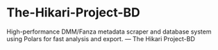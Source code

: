 # The-Hikari-Project-BD
High-performance DMM/Fanza metadata scraper and database system using Polars for fast analysis and export. — The Hikari Project-BD

